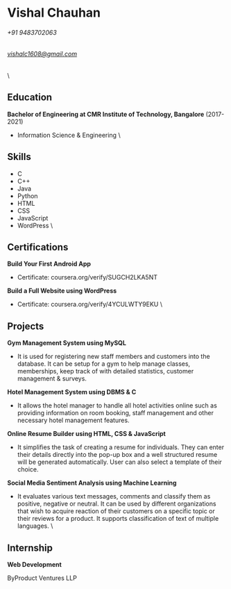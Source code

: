 Vishal Chauhan
======

###### +91 9483702063
###### vishalc1608@gmail.com
\

Education
---------
**Bachelor of Engineering at CMR Institute of Technology, Bangalore** (2017-2021)

- Information Science & Engineering 
\

Skills
---------
- C
- C++
- Java
- Python
- HTML
- CSS
- JavaScript
- WordPress
\

Certifications
------
**Build Your First Android App** 
- Certificate: coursera.org/verify/SUGCH2LKA5NT

**Build a Full Website using WordPress** 
- Certificate: coursera.org/verify/4YCULWTY9EKU
\

Projects
------
**Gym Management System using MySQL**

- It is used for registering new staff members and customers into the database. It can be setup for a gym to help manage classes, memberships, keep track of with detailed statistics, customer management & surveys.

**Hotel Management System using DBMS & C**

- It allows the hotel manager to handle all hotel activities online such as providing information on room booking, staff management and other necessary hotel management features.

**Online Resume Builder using HTML, CSS & JavaScript**

- It simplifies the task of creating a resume for individuals. They can enter their details directly into the pop-up box and a well structured resume will be generated automatically. User can also select a template of their choice.

**Social Media Sentiment Analysis using Machine Learning**

- It evaluates various text messages, comments and classify them as positive, negative or neutral. It can be used by different organizations that wish to acquire reaction of their customers on a specific topic or their reviews for a product. It supports classification of text of multiple languages.
\

Internship
--------
**Web Development**

ByProduct Ventures LLP
